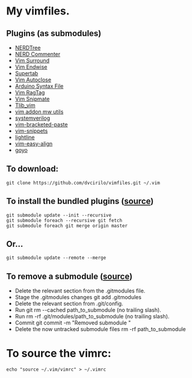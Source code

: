 # My vimfiles.

## Plugins (as submodules)
- [NERDTree](https://github.com/scrooloose/nerdtree)
- [NERD Commenter](https://github.com/scrooloose/nerdcommenter)
- [Vim Surround](https://github.com/tpope/vim-surround)
- [Vim Endwise](https://github.com/tpope/vim-endwise)
- [Supertab](https://github.com/ervandew/supertab)
- [Vim Autoclose](https://github.com/Townk/vim-autoclose)
- [Arduino Syntax File](https://github.com/AwesomeController/Arduino-syntax-file)
- [Vim RagTag](https://github.com/tpope/vim-ragtag)
- [Vim Snipmate](https://github.com/garbas/vim-snipmate)
- [Tlib_vim](https://github.com/tomtom/tlib_vim)
- [vim addon mw utils](https://github.com/MarcWeber/vim-addon-mw-utils)
- [systemverilog](https://github.com/nachumk/systemverilog)
- [vim-bracketed-paste](https://github.com/ConradIrwin/vim-bracketed-paste)
- [vim-snippets](https://github.com/honza/vim-snippets)
- [lightline](https://github.com/itchyny/lightline)
- [vim-easy-align](https://github.com/junegunn/vim-easy-align)
- [goyo](https://github.com/junegunn/goyo)

## To download:

`git clone https://github.com/dvcirilo/vimfiles.git ~/.vim`

## To install the bundled plugins ([source](https://stackoverflow.com/questions/10168449/git-update-submodules-recursively))
```
git submodule update --init --recursive
git submodule foreach --recursive git fetch
git submodule foreach git merge origin master
```
## Or...
```
git submodule update --remote --merge
```

## To remove a submodule ([source](https://gist.github.com/myusuf3/7f645819ded92bda6677))

- Delete the relevant section from the .gitmodules file.
- Stage the .gitmodules changes git add .gitmodules
- Delete the relevant section from .git/config.
- Run git rm --cached path_to_submodule (no trailing slash).
- Run rm -rf .git/modules/path_to_submodule (no trailing slash).
- Commit git commit -m "Removed submodule "
- Delete the now untracked submodule files rm -rf path_to_submodule

# To source the vimrc:

`echo "source ~/.vim/vimrc" > ~/.vimrc`
